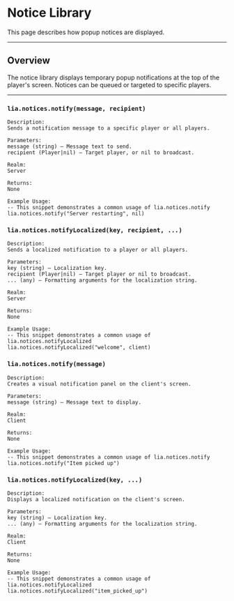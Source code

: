 # Notice Library

This page describes how popup notices are displayed.

---

## Overview

The notice library displays temporary popup notifications at the top of the player's screen. Notices can be queued or targeted to specific players.

---

### `lia.notices.notify(message, recipient)`

    
    Description:
    Sends a notification message to a specific player or all players.
    
    Parameters:
    message (string) – Message text to send.
    recipient (Player|nil) – Target player, or nil to broadcast.
    
    Realm:
    Server
    
    Returns:
    None
    
    Example Usage:
    -- This snippet demonstrates a common usage of lia.notices.notify
    lia.notices.notify("Server restarting", nil)

### `lia.notices.notifyLocalized(key, recipient, ...)`

    
    Description:
    Sends a localized notification to a player or all players.
    
    Parameters:
    key (string) – Localization key.
    recipient (Player|nil) – Target player or nil to broadcast.
    ... (any) – Formatting arguments for the localization string.
    
    Realm:
    Server
    
    Returns:
    None
    
    Example Usage:
    -- This snippet demonstrates a common usage of lia.notices.notifyLocalized
    lia.notices.notifyLocalized("welcome", client)

### `lia.notices.notify(message)`

    
    Description:
    Creates a visual notification panel on the client's screen.
    
    Parameters:
    message (string) – Message text to display.
    
    Realm:
    Client
    
    Returns:
    None
    
    Example Usage:
    -- This snippet demonstrates a common usage of lia.notices.notify
    lia.notices.notify("Item picked up")

### `lia.notices.notifyLocalized(key, ...)`

    
    Description:
    Displays a localized notification on the client's screen.
    
    Parameters:
    key (string) – Localization key.
    ... (any) – Formatting arguments for the localization string.
    
    Realm:
    Client
    
    Returns:
    None
    
    Example Usage:
    -- This snippet demonstrates a common usage of lia.notices.notifyLocalized
    lia.notices.notifyLocalized("item_picked_up")
